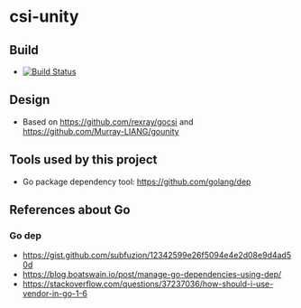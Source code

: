 # csi-unity

## Build
* [![Build Status](https://travis-ci.org/jicahoo/csi-unity.svg?branch=master)](https://travis-ci.org/jicahoo/master)

## Design
* Based on https://github.com/rexray/gocsi and https://github.com/Murray-LIANG/gounity

## Tools used by this project
* Go package dependency tool: https://github.com/golang/dep


## References about Go
### Go dep
* https://gist.github.com/subfuzion/12342599e26f5094e4e2d08e9d4ad50d
* https://blog.boatswain.io/post/manage-go-dependencies-using-dep/
* https://stackoverflow.com/questions/37237036/how-should-i-use-vendor-in-go-1-6

